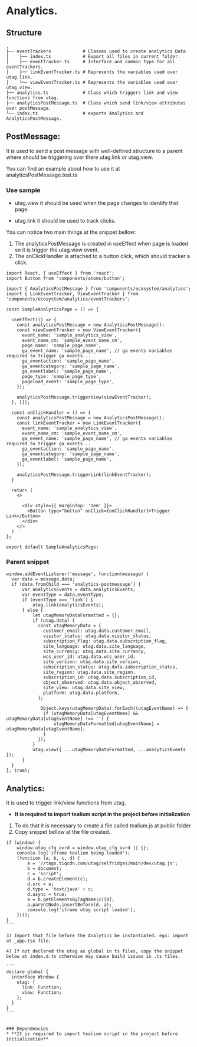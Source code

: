 # Analytics.


## Structure

    .
    ├── eventTrackers            # Classes used to create analytics Data
    │    ├── index.ts            # Export all files in current folder.
    │    ├── eventTracker.ts     # Interface and common type for all eventTrackers.
    │    ├── linkEventTracker.ts # Represents the variables used over utag.link.
    │    └── viewEventTracker.ts # Represents the variables used over utag.view.
    ├── analytics.ts             # Class which triggers link and view functions from utag.
    ├── analyticsPostMessage.ts  # Class which send link/view attributes over postMessage.
    └── index.ts                 # exports Analytics and AnalyticsPostMessage.


## PostMessage:

It is used to send a post message with well-defined structure to a parent where should be triggering over there utag.link or utag.view.

You can find an example about how to use it at analyticsPostMessage.test.ts

### Use sample

*  utag.view it should be used when the page changes to identify that page.

* utag.link it should be used to track clicks.

You can notice two main things at the snippet bellow:

1. The analyticsPostMessage is created in useEffect when page is loaded so it is trigger the utag.view event.
2. The onClickHandler is attached to a button click, which should tracker a click.

```
import React, { useEffect } from 'react';
import Button from 'components/atoms/button';

import { AnalyticsPostMessage } from 'components/ecosystem/analytics';
import { LinkEventTracker, ViewEventTracker } from 'components/ecosystem/analytics/eventTrackers';

const SampleAnalyticsPage = () => {

  useEffect(() => {
    const analyticsPostMessage = new AnalyticsPostMessage();
    const viewEventTracker = new ViewEventTracker({
      event_name: 'sample_analytics_view',
      event_name_cm: 'sample_event_name_cm',
      page_name: 'sample_page_name',
      ga_event_name: 'sample_page_name', // ga events variables required to trigger ga events...
      ga_eventaction: 'sample_page_name',
      ga_eventcategory: 'sample_page_name',
      ga_eventlabel: 'sample_page_name',
      page_type: 'sample_page_type',
      pageload_event: 'sample_page_type',
    });

    analyticsPostMessage.triggerView(viewEventTracker);
  }, []);

  const onClickHandler = () => {
    const analyticsPostMessage = new AnalyticsPostMessage();
    const linkEventTracker = new LinkEventTracker({
      event_name: 'sample_analytics_view',
      event_name_cm: 'sample_event_name_cm',
      ga_event_name: 'sample_page_name', // ga events variables required to trigger ga events...
      ga_eventaction: 'sample_page_name',
      ga_eventcategory: 'sample_page_name',
      ga_eventlabel: 'sample_page_name',
    });

    analyticsPostMessage.triggerLink(linkEventTracker);
  }
  
  return (
    <>

      <div style={{ marginTop: '1em' }}>
        <Button type="button" onClick={onClickHandler}>Trigger Link</Button> 
      </div>
    </>
  )
};

export default SampleAnalyticsPage;

```

### Parent snippet
```
window.addEventListener('message', function(message) {
  var data = message.data;
  if (data.fromChild === 'analytics-postmessage') {
      var analyticsEvents = data.analyticsEvents;
      var eventType = data.eventType;
      if (eventType === 'link') {
          utag.link(analyticsEvents);
      } else {
          let utagMemoryDataFormatted = {};
          if (utag.data) {
            const utagMemoryData = {
              customer_email: utag.data.customer_email,
              visitor_status: utag.data.visitor_status,
              subscription_flag: utag.data.subscription_flag,
              site_language: utag.data.site_language,
              site_currency: utag.data.site_currency,
              wcs_user_id: utag.data.wcs_user_id,
              site_version: utag.data.site_version,
              subscription_status: utag.data.subscription_status,
              site_region: utag.data.site_region,
              subscription_id: utag.data.subscription_id,
              object_observed: utag.data.object_observed,
              site_view: utag.data.site_view,
              platform: utag.data.platform,
            };

             Object.keys(utagMemoryData).forEach((utagEventName) => {
              if (utagMemoryData[utagEventName] && utagMemoryData[utagEventName] !== '') {
                  utagMemoryDataFormatted[utagEventName] = utagMemoryData[utagEventName];
              }
            });
          }
          utag.view({ ...utagMemoryDataFormatted, ...analyticsEvents });
      }
  }
}, true);
```

## Analytics:

It is used to trigger link/view functions from utag.

* **It is required to import tealium script in the project before initialization**

1) To do that it is necessary to create a file called tealium.js at public folder 
2) Copy snippet bellow at the file created.

````
if (window) {
    window.utag_cfg_ovrd = window.utag_cfg_ovrd || {};
    console.log('iframe tealium being loaded');
    (function (a, b, c, d) {
        a = '//tags.tiqcdn.com/utag/selfridges/main/dev/utag.js';
        b = document;
        c = 'script';
        d = b.createElement(c);
        d.src = a;
        d.type = 'text/java' + c;
        d.async = true;
        a = b.getElementsByTagName(c)[0];
        a.parentNode.insertBefore(d, a);
        console.log('iframe utag script loaded');
    })();
}
```

3) Import that file before the Analytics be instantiated. egx: import at _app.tsx file.

4) If not declared the utag as global in ts files, copy the snippet below at index.d.ts otherwise may cause build issues in .ts files.

´´´
declare global {
  interface Window {
    utag: {
      link: Function;
      view: Function;
    };
  }
}
´´´


### Dependencies
* **It is required to import tealium script in the project before initialization**
